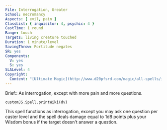 ```yaml
---
File: Interrogation, Greater
School: necromancy
Aspects: [ evil, pain ]
ClassList: { inquisitor: 4, psychic: 4 }
CastTime: 1 round
Range: touch
Targets: living creature touched
Duration: 1 minute/level
SavingThrow: Fortitude negates
SR: yes
Components:
  V: yes
  S: yes
SLALevel: 4
Copyright:
  Content: "[Ultimate Magic](http://www.d20pfsrd.com/magic/all-spells/i/interrogation)"
---
```

Brief:: As interrogation, except with more pain and more questions.

```dataviewjs
customJS.Spell.printWiki(dv)
```

This spell functions as interrogation, except you may ask one question per caster level and the spell deals damage equal to 1d8 points plus your Wisdom bonus if the target doesn't answer a question.
